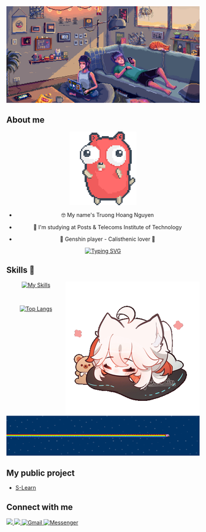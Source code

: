 <div align="center">
  <img src="https://github.com/Jaxx1911/Jaxx1911/blob/main/de17cs0-7d15ba15-8add-45c6-aa56-e6ad024b976b.gif"/>
</div>  

## About me

<div align="center">
  <div>
    <img   src="https://github.com/Jaxx1911/Jaxx1911/blob/main/party-gopher.gif" />
  </div>
    
  - 🤓 My name's Truong Hoang Nguyen  

  - 🏫 I'm studying at Posts & Telecoms Institute of Technology

  - 💝 Genshin player - Calisthenic lover 💝  
  
  <div>
      
  [![Typing SVG](https://readme-typing-svg.demolab.com/?lines=I+want+to+be+a+backend+developer;I+want+to+be+a+golang+developer)](https://github.com/Jaxx1911)
  </div> 
</div>


## Skills 📖
<img align="right" src="https://github.com/Jaxx1911/Jaxx1911/blob/main/292f0f5c-d931-42ea-809c-0a79c1da9457_kazuha-bun-sample.gif" />
<div align="center">

[![My Skills](https://skillicons.dev/icons?i=html,css,cpp,c,cs,mysql,golang,redis&perline=4)]()

</br>


[![Top Langs](https://github-readme-stats.vercel.app/api/top-langs/?username=Jaxx1911&show_icons=true&locale=en&layout=compact&line_height=20&title_color=D0D0FB&icon_color=2234AE&text_color=FFFFFF&bg_color=0,000000,130F40)](https://github.com/Jaxx1911/github-readme-stats)

</div>
<img src="https://github.com/Jaxx1911/Jaxx1911/blob/main/Geysv.png" alt="THN"/>


## My public project

- [S-Learn](https://play.google.com/store/apps/details?id=com.noxinfinity.luyenthiptit)
  

## Connect with me  
  
<a href="https://www.facebook.com/truonghoang.nguyen.71619" target="_blank">
<img src="https://img.shields.io/badge/facebook-%232E87FB.svg?&style=for-the-badge&logo=facebook&logoColor=white alt=facebook style="margin-bottom: 5px;" />
</a>
<a href="https://github.com/Jaxx1911" target="_blank">
<img src="https://img.shields.io/badge/github-%2324292e.svg?&style=for-the-badge&logo=github&logoColor=white alt=github style="margin-bottom: 5px;" />
</a>
<a href="mailto:truonghoangnguyen1911@gmail.com">
<img src="https://img.shields.io/badge/Gmail-D14836?style=for-the-badge&logo=gmail&logoColor=white" alt="Gmail"/>
</a>
<a href="https://m.me/truonghoang.nguyen.71619">
<img src="https://img.shields.io/badge/Messenger-00B2FF?style=for-the-badge&logo=messenger&logoColor=white" alt="Messenger"/>
</a>


